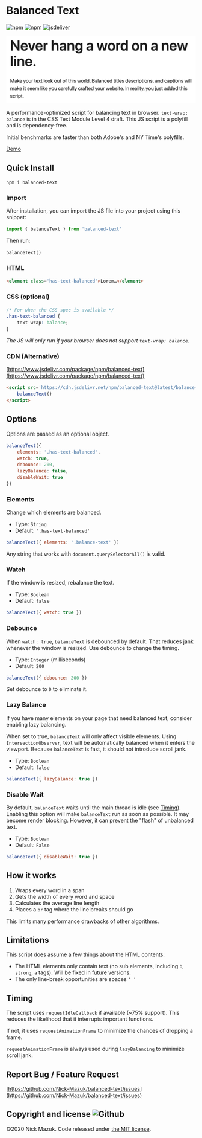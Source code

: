 # Balanced Text

<!-- ![Github](https://img.shields.io/github/v/release/nick-mazuk/balanced-text?logo=Github&style=flat-square) -->
[![npm](https://img.shields.io/npm/v/balanced-text.svg?style=flat-square)][npm-link]
[![npm](https://img.shields.io/npm/dm/balanced-text.svg?style=flat-square)][npm-link]
[![jsdeliver](https://data.jsdelivr.com/v1/package/npm/balanced-text/badge)](https://www.jsdelivr.com/package/npm/balanced-text)

![balanced text demo](https://raw.githubusercontent.com/Nick-Mazuk/balanced-text/master/example.gif)

A performance-optimized script for balancing text in browser. `text-wrap: balance` is in the CSS Text Module Level 4 draft. This JS script is a polyfill and is dependency-free.

Initial benchmarks are faster than both Adobe's and NY Time's polyfills.

[Demo](https://nickmazuk.com/balanced-text/)

## Quick Install

```shell
npm i balanced-text
```

### Import

After installation, you can import the JS file into your project using this snippet:

```js
import { balanceText } from 'balanced-text'
```

Then run:

`balanceText()`

### HTML

```html
<element class='has-text-balanced'>Lorem…</element>
```

### CSS (optional)

```css
/* For when the CSS spec is available */
.has-text-balanced {
    text-wrap: balance;
}
```

*The JS will only run if your browser does not support `text-wrap: balance`.*

### CDN (Alternative)

[https://www.jsdelivr.com/package/npm/balanced-text](https://www.jsdelivr.com/package/npm/balanced-text)

```html
<script src='https://cdn.jsdelivr.net/npm/balanced-text@latest/balance-text.min.js'>
    balanceText()
</script>

```

## Options

Options are passed as an optional object.

```js
balanceText({
    elements: '.has-text-balanced',
    watch: true,
    debounce: 200,
    lazyBalance: false,
    disableWait: true
})
```

### Elements

Change which elements are balanced.

- Type: `String`
- Default: `'.has-text-balanced'`

```js
balanceText({ elements: '.balance-text' })
```

Any string that works with `document.querySelectorAll()` is valid.

### Watch

If the window is resized, rebalance the text.

- Type: `Boolean`
- Default: `false`

```js
balanceText({ watch: true })
```

### Debounce

When `watch: true`, `balanceText` is debounced by default. That reduces jank whenever the window is resized. Use debounce to change the timing.

- Type: `Integer` (milliseconds)
- Default: `200`

```js
balanceText({ debounce: 200 })
```

Set debounce to `0` to eliminate it.

### Lazy Balance

If you have many elements on your page that need balanced text, consider enabling lazy balancing.

When set to true, `balanceText` will only affect visible elements. Using `IntersectionObserver`, text will be automatically balanced when it enters the viewport. Because `balanceText` is fast, it should not introduce scroll jank.

- Type: `Boolean`
- Default: `false`

```js
balanceText({ lazyBalance: true })
```

### Disable Wait

By default, `balanceText` waits until the main thread is idle (see [Timing](#timing)). Enabling this option will make `balanceText` run as soon as possible. It may become render blocking. However, it can prevent the "flash" of unbalanced text.

- Type: `Boolean`
- Default: `False`

```js
balanceText({ disableWait: true })
```

## How it works

1. Wraps every word in a span
2. Gets the width of every word and space
3. Calculates the average line length
4. Places a `br` tag where the line breaks should go

This limits many performance drawbacks of other algorithms.

## Limitations

This script does assume a few things about the HTML contents:

- The HTML elements only contain text (no sub elements, including `b`, `strong`, `a` tags). Will be fixed in future versions.
- The only line-break opportunities are spaces `' '`

## Timing

The script uses `requestIdleCallback` if available (~75% support). This reduces the likelihood that it interrupts important functions.

If not, it uses `requestAnimationFrame` to minimize the chances of dropping a frame.

`requestAnimationFrame` is always used during `lazyBalancing` to minimize scroll jank.

## Report Bug / Feature Request

[https://github.com/Nick-Mazuk/balanced-text/issues](https://github.com/Nick-Mazuk/balanced-text/issues)

## Copyright and license ![Github](https://img.shields.io/github/license/nick-mazuk/balanced-text?logo=Github&style=flat-square)

©2020 Nick Mazuk. Code released under [the MIT license](https://github.com/Nick-Mazuk/balanced-text/blob/master/LICENSE).

[npm-link]: https://www.npmjs.com/package/balanced-text
